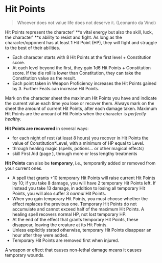 # Hit Points

> Whoever does not value life does not deserve it. (Leonardo da Vinci)

Hit Points represent the character' \*\*s vital energy but also the skill, luck, the character' \*\*s ability to resist and fight. As long as the character/opponent has at least 1 Hit Point (HP), they will fight and struggle to the best of their abilities.

- Each character starts with 8 Hit Points at the first level + Constitution score.
- At each level beyond the first, they gain 1d6 Hit Points + Constitution score. If the die roll is lower than Constitution, they can take the Constitution value as the result.
- Each point taken in Weapon Proficiency increases the Hit Points gained by 3. Further Feats can increase Hit Points.

Mark on the character sheet the maximum Hit Points you have and indicate the current value each time you lose or recover them. Always mark on the sheet the amount of current Hit Points, after each damage taken. Maximum Hit Points are the amount of Hit Points when the character is *perfectly healthy*.

**Hit Points are recovered** in several ways:

- for each night of rest (at least 8 hours) you recover in Hit Points the value of Constitution*Level, with a minimum of HP equal to Level. 
- through healing magic (spells, potions... or other magical effects)
- skill First Aid (page ), through more or less lengthy treatments

**Hit Points** can also be **temporary**, i.e., temporarily added or removed from your current ones.

- A spell that grants +10 temporary Hit Points will raise current Hit Points by 10; if you take 8 damage, you will have 2 temporary Hit Points left. If instead you take 13 damage, in addition to losing all temporary Hit Points, you will also suffer 3 *normal* Hit Points.
- When you gain temporary Hit Points, you must choose whether the effect replaces the previous one. Temporary Hit Points do not accumulate and cannot exceed half of the maximum Hit Points. A healing spell recovers normal HP, not lost temporary HP.
- At the end of the effect that grants temporary Hit Points, these disappear, leaving the creature at its Hit Points.
- Unless explicitly stated otherwise, temporary Hit Points disappear an hour after they were added.
- Temporary Hit Points are removed first when injured.

A weapon or effect that causes non-lethal damage means it causes temporary wounds.